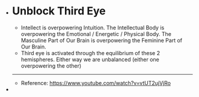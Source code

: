 - # Unblock Third Eye
	- Intellect is overpowering Intuition. The Intellectual Body is overpowering the Emotional / Energetic / Physical Body. The Masculine Part of Our Brain is overpowering the Feminine Part of Our Brain.
	- Third eye is activated through the equilibrium of these 2 hemispheres. Either way we are unbalanced (either one overpowering the other)
	- ---
	- Reference: https://www.youtube.com/watch?v=vtUT2ujVjRo
-